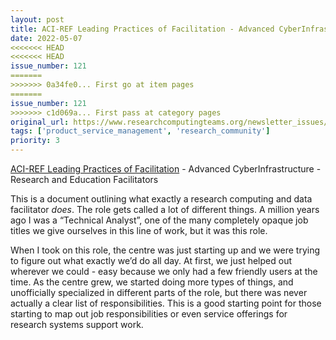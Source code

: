 ```yaml
---
layout: post
title: ACI-REF Leading Practices of Facilitation - Advanced CyberInfrastructure - Research and Education Facilitators
date: 2022-05-07
<<<<<<< HEAD
<<<<<<< HEAD
issue_number: 121
=======
>>>>>>> 0a34fe0... First go at item pages
=======
issue_number: 121
>>>>>>> c1d069a... First pass at category pages
original_url: https://www.researchcomputingteams.org/newsletter_issues/0121
tags: ['product_service_management', 'research_community']
priority: 3
---
```


<!-- markdownlint-disable MD033 -->
<!-- markdownlint-disable MD041 -->
<!-- markdownlint-disable MD049 -->

[ACI-REF Leading Practices of Facilitation](https://aci-ref.github.io/facilitation_leading_practices/) - Advanced CyberInfrastructure - Research and Education Facilitators

This is a document outlining what exactly a research computing and data facilitator *does*.   The role gets called a lot of different things.  A million years ago I was a “Technical Analyst”, one of the many completely opaque job titles we give ourselves in this line of work, but it was this role.

When I took on this role, the centre was just starting up and we were trying to figure out what exactly we’d do all day.  At first, we just helped out wherever we could - easy because we only had a few friendly users at the time.  As the centre grew, we started doing more types of things, and unofficially specialized in different parts of the role, but there was never actually a clear list of responsibilities.   This is a good starting point for those starting to map out job responsibilities or even service offerings for research systems support work.